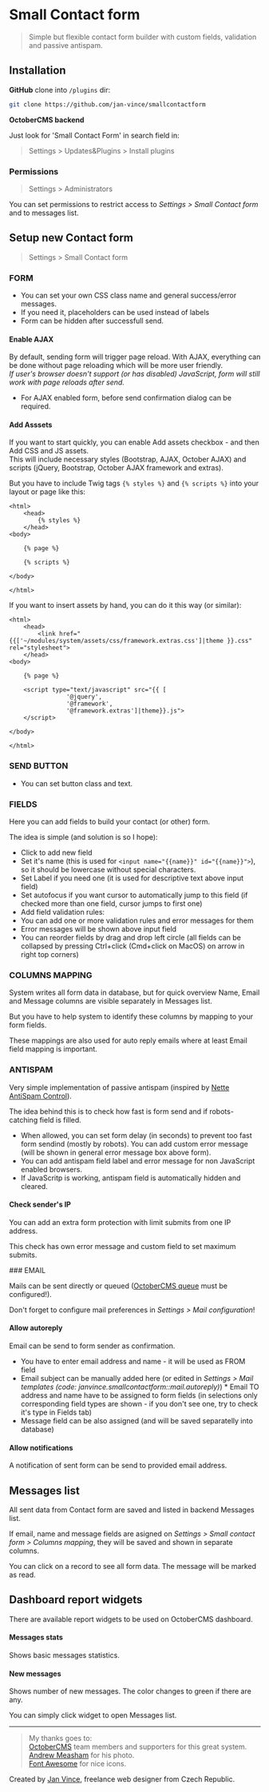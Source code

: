 # Small Contact form
> Simple but flexible contact form builder with custom fields, validation and passive antispam.


## Installation

**GitHub** clone into `/plugins` dir:

```sh
git clone https://github.com/jan-vince/smallcontactform
```

**OctoberCMS backend**

Just look for 'Small Contact Form' in search field in:
> Settings > Updates&Plugins > Install plugins

### Permissions

> Settings > Administrators

You can set permissions to restrict access to *Settings > Small Contact form* and to messages list.


## Setup new Contact form

> Settings > Small Contact form

### FORM

* You can set your own CSS class name and general success/error messages.
* If you need it, placeholders can be used instead of labels
* Form can be hidden after successfull send.


#### Enable AJAX

By default, sending form will trigger page reload. With AJAX, everything can be done without page reloading which will be more user friendly.    
*If user's browser doesn't support (or has disabled) JavaScript, form will still work with page reloads after send.*

* For AJAX enabled form, before send confirmation dialog can be required.


#### Add Asssets

If you want to start quickly, you can enable Add assets checkbox - and then Add CSS and JS assets.    
This will include necessary styles (Bootstrap, AJAX, October AJAX) and scripts (jQuery, Bootstrap, October AJAX framework and extras).

But you have to include Twig tags ````{% styles %}```` and ````{% scripts %}```` into your layout or page like this:

````
<html>
	<head>
		{% styles %}
	</head>
<body>

	{% page %}

	{% scripts %}

</body>

</html>
````

If you want to insert assets by hand, you can do it this way (or similar):

````
<html>
	<head>
		<link href="{{['~/modules/system/assets/css/framework.extras.css']|theme }}.css" rel="stylesheet">
	</head>
<body>

	{% page %}

	<script type="text/javascript" src="{{ [
				'@jquery',
				'@framework',
				'@framework.extras']|theme}}.js">
	</script>

</body>

</html>
````

### SEND BUTTON

* You can set button class and text.


### FIELDS

Here you can add fields to build your contact (or other) form.

The idea is simple (and solution is so I hope):

* Click to add new field
* Set it's name (this is used for ````<input name="{{name}}" id="{{name}}">````), so it should be lowercase without special characters.
* Set Label if you need one (it is used for descriptive text above input field)
* Set autofocus if you want cursor to automatically jump to this field (if checked more than one field, cursor jumps to first one)
* Add field validation rules:
 * You can add one or more validation rules and error messages for them
 * Error messages will be shown above input field
* You can reorder fields by drag and drop left circle (all fields can be collapsed by pressing Ctrl+click (Cmd+click on MacOS) on arrow in right top corners)

### COLUMNS MAPPING

System writes all form data in database, but for quick overview Name, Email and Message columns are visible separately in Messages list.

But you have to help system to identify these columns by mapping to your form fields.

These mappings are also used for auto reply emails where at least Email field mapping is important.


### ANTISPAM

Very simple implementation of passive antispam (inspired by [Nette AntiSpam Control](https://gist.github.com/Michal-Mikolas/2388131)).

The idea behind this is to check how fast is form send and if robots-catching field is filled.

* When allowed, you can set form delay (in seconds) to prevent too fast form sendind (mostly by robots). You can add custom error message (will be shown in general error message box above form).
* You can add antispam field label and error message for non JavaScript enabled browsers.
 * If JavaScritp is working, antispam field is automatically hidden and cleared.

#### Check sender's IP

You can add an extra form protection with limit submits from one IP address.

This check has own error message and custom field to set maximum submits.


### EMAIL

Mails can be sent directly or queued ([OctoberCMS queue](https://octobercms.com/docs/services/queues) must be configured!).

Don't forget to configure mail preferences in *Settings > Mail configuration*!

#### Allow autoreply

Email can be send to form sender as confirmation.

* You have to enter email address and name - it will be used as FROM field
* Email subject can be manually added here (or edited in *Settings > Mail templates (code: janvince.smallcontactform::mail.autoreply)*)
* Email TO address and name have to be assigned to form fields (in selections only corresponding field types are shown - if you don't see one, try to check it's type in Fields tab)
 * Message field can be also assigned (and will be saved separatelly into database)

#### Allow notifications

A notification of sent form can be send to provided email address.


## Messages list

All sent data from Contact form are saved and listed in backend Messages list.

If email, name and message fields are asigned on *Settings > Small contact form > Columns mapping*, they will be saved and shown in separate columns.

You can click on a record to see all form data. The message will be marked as read.


## Dashboard report widgets

There are available report widgets to be used on OctoberCMS dashboard.

#### Messages stats

Shows basic messages statistics.


#### New messages

Shows number of new messages. The color changes to green if there are any.

You can simply click widget to open Messages list.


----
> My thanks goes to:    
> [OctoberCMS](http://www.octobercms.com) team members and supporters for this great system.   
> [Andrew Measham](https://unsplash.com/@andrewmeasham) for his photo.   
> [Font Awesome](http://fontawesome.io/icons/) for nice icons.


Created by [Jan Vince](http://www.vince.cz), freelance web designer from Czech Republic.
